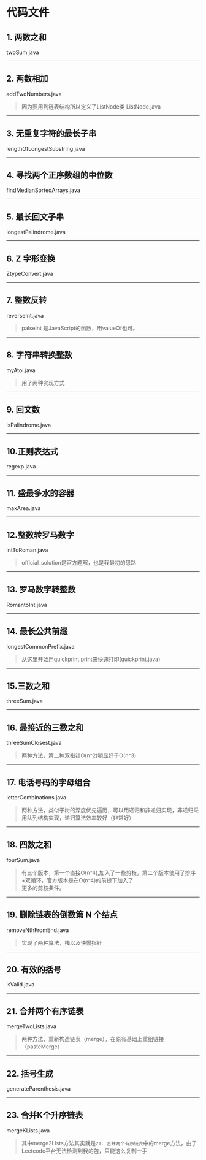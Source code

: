 # 代码文件
## 1. 两数之和
twoSum.java
***
## 2. 两数相加
addTwoNumbers.java
>因为要用到链表结构所以定义了ListNode类 ListNode.java
***
## 3. 无重复字符的最长子串
lengthOfLongestSubstring.java
***
## 4. 寻找两个正序数组的中位数
findMedianSortedArrays.java
***
## 5. 最长回文子串
longestPalindrome.java
***
## 6. Z 字形变换
ZtypeConvert.java
***
## 7. 整数反转
reverseInt.java
>palseInt 是JavaScript的函数，用valueOf也可。
***
## 8. 字符串转换整数
myAtoi.java
>用了两种实现方式
***
## 9. 回文数
isPalindrome.java
***
## 10.正则表达式
regexp.java
***
## 11. 盛最多水的容器
maxArea.java
***
## 12.整数转罗马数字
intToRoman.java
> official_solution是官方题解，也是我最初的思路
***
## 13. 罗马数字转整数
RomantoInt.java
***
## 14. 最长公共前缀
longestCommonPrefix.java
> 从这里开始用quickprint.print来快速打印(quickprint.java)
***
## 15.三数之和
threeSum.java
***
## 16. 最接近的三数之和
threeSumClosest.java
> 两种方法，第二种双指针O(n^2)明显好于O(n^3)
***
## 17. 电话号码的字母组合
letterCombinations.java
> 两种方法，类似于树的深度优先遍历，可以用递归和非递归实现，非递归采用队列结构实现，递归算法效率较好（非常好）
***
## 18. 四数之和
fourSum.java
> 有三个版本，第一个直接O(n^4),加入了一些剪枝，第二个版本使用了排序+双循环，官方版本是在O(n^4)的前提下加入了  
> 更多的剪枝条件。
***
## 19. 删除链表的倒数第 N 个结点
removeNthFromEnd.java
> 实现了两种算法，栈以及快慢指针
***
## 20. 有效的括号
isValid.java
***
## 21. 合并两个有序链表
mergeTwoLists.java
> 两种方法，重新构造链表（merge），在原有基础上重组链接（pasteMerge）
***
## 22. 括号生成
generateParenthesis.java
***
## 23. 合并K个升序链表
mergeKLists.java
> 其中merge2Lists方法其实就是`21. 合并两个有序链表`中的merge方法，由于Leetcode平台无法检测到我的包，只能这么复制一手
